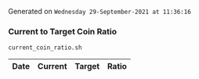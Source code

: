 Generated on `Wednesday 29-September-2021 at 11:36:16`

### Current to Target Coin Ratio
`current_coin_ratio.sh`

Date|Current|Target|Ratio
---|---|---|---
